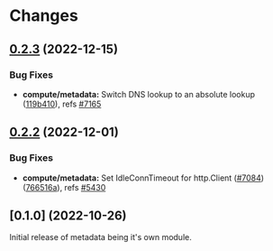 # Changes

## [0.2.3](https://github.com/googleapis/google-cloud-go/compare/compute/metadata/v0.2.2...compute/metadata/v0.2.3) (2022-12-15)


### Bug Fixes

* **compute/metadata:** Switch DNS lookup to an absolute lookup ([119b410](https://github.com/googleapis/google-cloud-go/commit/119b41060c7895e45e48aee5621ad35607c4d021)), refs [#7165](https://github.com/googleapis/google-cloud-go/issues/7165)

## [0.2.2](https://github.com/googleapis/google-cloud-go/compare/compute/metadata/v0.2.1...compute/metadata/v0.2.2) (2022-12-01)


### Bug Fixes

* **compute/metadata:** Set IdleConnTimeout for http.Client ([#7084](https://github.com/googleapis/google-cloud-go/issues/7084)) ([766516a](https://github.com/googleapis/google-cloud-go/commit/766516aaf3816bfb3159efeea65aa3d1d205a3e2)), refs [#5430](https://github.com/googleapis/google-cloud-go/issues/5430)

## [0.1.0] (2022-10-26)

Initial release of metadata being it's own module.
